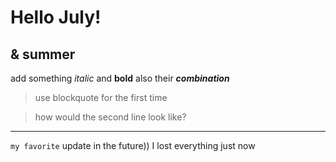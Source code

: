 # Hello July!
## & summer

add something _italic_ and __bold__
also their ___combination___

> use blockquote for the first time

> how would the second line look like?

---

`my favorite`
update in the future)) 
I lost everything just now
